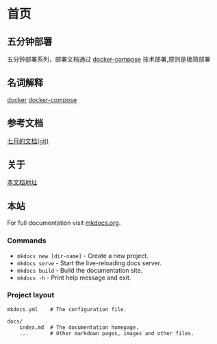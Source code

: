# 首页

## 五分钟部署
五分钟部署系列，部署文档通过 [docker-compose](Docker/docker-compose.md) 技术部署,原则是极简部署

## 名词解释

[docker](Docker/docker.md)
[docker-compose](Docker/docker-compose.md)

## 参考文档
[七月的文档(git)](https://github.com/huboa/wiki/tree/master/docs)

## 关于
[本文档地址]()

## 本站

For full documentation visit [mkdocs.org](https://www.mkdocs.org).

### Commands

* `mkdocs new [dir-name]` - Create a new project.
* `mkdocs serve` - Start the live-reloading docs server.
* `mkdocs build` - Build the documentation site.
* `mkdocs -h` - Print help message and exit.

### Project layout



    mkdocs.yml    # The configuration file.
    
    docs/
        index.md  # The documentation homepage.
        ...       # Other markdown pages, images and other files.

